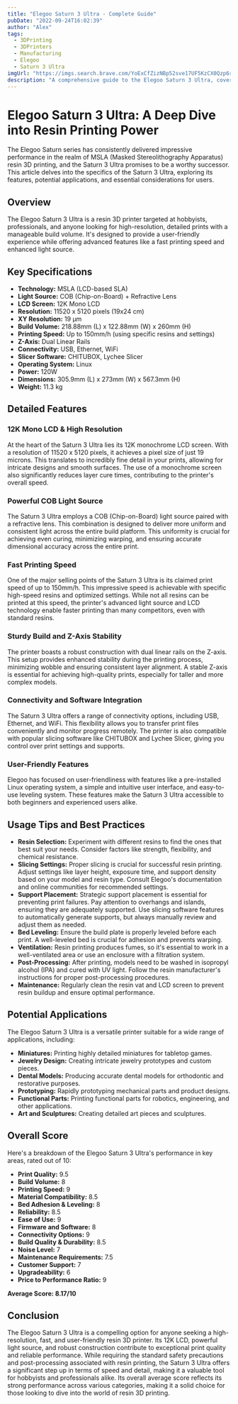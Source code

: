 ```yaml
---
title: "Elegoo Saturn 3 Ultra - Complete Guide"
pubDate: "2022-09-24T16:02:39"
author: "Alex"
tags:
  - 3DPrinting
  - 3DPrinters
  - Manufacturing
  - Elegoo
  - Saturn 3 Ultra
imgUrl: "https://imgs.search.brave.com/YoExCfZizNBp52sve17UF5KzCX0Qzp6rGR2U-4uQAEM/rs:fit:860:0:0:0/g:ce/aHR0cHM6Ly9zdGF0/aWMud2l4c3RhdGlj/LmNvbS9tZWRpYS81/ZDEwNGZfMWM3YmU0/NmI0ZmI4NDFhY2Iy/NjVkM2M0OGYyNDZh/Yzd-bXYyLmpwZy92/MS9maWxsL3dfNTgw/LGhfMzI1LGFsX2Ms/cV84MCx1c21fMC42/Nl8xLjAwXzAuMDEs/ZW5jX2F2aWYscXVh/bGl0eV9hdXRvL0Vs/ZWdvbyUyMFNhdHVy/biUyMDMlMjBVbHRy/YSUyMDEyay5qcGc"
description: "A comprehensive guide to the Elegoo Saturn 3 Ultra, covering specifications, usage tips, and comparisons with similar products."
---
```


# Elegoo Saturn 3 Ultra: A Deep Dive into Resin Printing Power

The Elegoo Saturn series has consistently delivered impressive performance in the realm of MSLA (Masked Stereolithography Apparatus) resin 3D printing, and the Saturn 3 Ultra promises to be a worthy successor. This article delves into the specifics of the Saturn 3 Ultra, exploring its features, potential applications, and essential considerations for users.

## Overview

The Elegoo Saturn 3 Ultra is a resin 3D printer targeted at hobbyists, professionals, and anyone looking for high-resolution, detailed prints with a manageable build volume. It's designed to provide a user-friendly experience while offering advanced features like a fast printing speed and enhanced light source.

## Key Specifications

*   **Technology:** MSLA (LCD-based SLA)
*   **Light Source:** COB (Chip-on-Board) + Refractive Lens
*   **LCD Screen:** 12K Mono LCD
*   **Resolution:** 11520 x 5120 pixels (19x24 cm)
*   **XY Resolution:** 19 μm
*   **Build Volume:** 218.88mm (L) x 122.88mm (W) x 260mm (H)
*   **Printing Speed:** Up to 150mm/h (using specific resins and settings)
*   **Z-Axis:** Dual Linear Rails
*   **Connectivity:** USB, Ethernet, WiFi
*   **Slicer Software:** CHITUBOX, Lychee Slicer
*   **Operating System:** Linux
*   **Power:** 120W
*   **Dimensions:** 305.9mm (L) x 273mm (W) x 567.3mm (H)
*   **Weight:** 11.3 kg

## Detailed Features

### 12K Mono LCD & High Resolution

At the heart of the Saturn 3 Ultra lies its 12K monochrome LCD screen. With a resolution of 11520 x 5120 pixels, it achieves a pixel size of just 19 microns. This translates to incredibly fine detail in your prints, allowing for intricate designs and smooth surfaces. The use of a monochrome screen also significantly reduces layer cure times, contributing to the printer's overall speed.

### Powerful COB Light Source

The Saturn 3 Ultra employs a COB (Chip-on-Board) light source paired with a refractive lens. This combination is designed to deliver more uniform and consistent light across the entire build platform. This uniformity is crucial for achieving even curing, minimizing warping, and ensuring accurate dimensional accuracy across the entire print.

### Fast Printing Speed

One of the major selling points of the Saturn 3 Ultra is its claimed print speed of up to 150mm/h. This impressive speed is achievable with specific high-speed resins and optimized settings.  While not all resins can be printed at this speed, the printer's advanced light source and LCD technology enable faster printing than many competitors, even with standard resins.

### Sturdy Build and Z-Axis Stability

The printer boasts a robust construction with dual linear rails on the Z-axis. This setup provides enhanced stability during the printing process, minimizing wobble and ensuring consistent layer alignment.  A stable Z-axis is essential for achieving high-quality prints, especially for taller and more complex models.

### Connectivity and Software Integration

The Saturn 3 Ultra offers a range of connectivity options, including USB, Ethernet, and WiFi. This flexibility allows you to transfer print files conveniently and monitor progress remotely. The printer is also compatible with popular slicing software like CHITUBOX and Lychee Slicer, giving you control over print settings and supports.

### User-Friendly Features

Elegoo has focused on user-friendliness with features like a pre-installed Linux operating system, a simple and intuitive user interface, and easy-to-use leveling system. These features make the Saturn 3 Ultra accessible to both beginners and experienced users alike.

## Usage Tips and Best Practices

*   **Resin Selection:** Experiment with different resins to find the ones that best suit your needs. Consider factors like strength, flexibility, and chemical resistance.
*   **Slicing Settings:**  Proper slicing is crucial for successful resin printing. Adjust settings like layer height, exposure time, and support density based on your model and resin type. Consult Elegoo's documentation and online communities for recommended settings.
*   **Support Placement:**  Strategic support placement is essential for preventing print failures.  Pay attention to overhangs and islands, ensuring they are adequately supported. Use slicing software features to automatically generate supports, but always manually review and adjust them as needed.
*   **Bed Leveling:**  Ensure the build plate is properly leveled before each print. A well-leveled bed is crucial for adhesion and prevents warping.
*   **Ventilation:**  Resin printing produces fumes, so it's essential to work in a well-ventilated area or use an enclosure with a filtration system.
*   **Post-Processing:**  After printing, models need to be washed in isopropyl alcohol (IPA) and cured with UV light. Follow the resin manufacturer's instructions for proper post-processing procedures.
*   **Maintenance:** Regularly clean the resin vat and LCD screen to prevent resin buildup and ensure optimal performance.

## Potential Applications

The Elegoo Saturn 3 Ultra is a versatile printer suitable for a wide range of applications, including:

*   **Miniatures:** Printing highly detailed miniatures for tabletop games.
*   **Jewelry Design:** Creating intricate jewelry prototypes and custom pieces.
*   **Dental Models:** Producing accurate dental models for orthodontic and restorative purposes.
*   **Prototyping:** Rapidly prototyping mechanical parts and product designs.
*   **Functional Parts:**  Printing functional parts for robotics, engineering, and other applications.
*   **Art and Sculptures:** Creating detailed art pieces and sculptures.

## Overall Score

Here's a breakdown of the Elegoo Saturn 3 Ultra's performance in key areas, rated out of 10:

*   **Print Quality:** 9.5
*   **Build Volume:** 8
*   **Printing Speed:** 9
*   **Material Compatibility:** 8.5
*   **Bed Adhesion & Leveling:** 8
*   **Reliability:** 8.5
*   **Ease of Use:** 9
*   **Firmware and Software:** 8
*   **Connectivity Options:** 9
*   **Build Quality & Durability:** 8.5
*   **Noise Level:** 7
*   **Maintenance Requirements:** 7.5
*   **Customer Support:** 7
*   **Upgradeability:** 6
*   **Price to Performance Ratio:** 9

**Average Score: 8.17/10**

## Conclusion

The Elegoo Saturn 3 Ultra is a compelling option for anyone seeking a high-resolution, fast, and user-friendly resin 3D printer. Its 12K LCD, powerful light source, and robust construction contribute to exceptional print quality and reliable performance. While requiring the standard safety precautions and post-processing associated with resin printing, the Saturn 3 Ultra offers a significant step up in terms of speed and detail, making it a valuable tool for hobbyists and professionals alike. Its overall average score reflects its strong performance across various categories, making it a solid choice for those looking to dive into the world of resin 3D printing.
